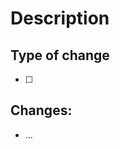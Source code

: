 # Description
[comment]: # (Please include a summary of the change and which issue is fixed, if such. Please also include relevant motivation and context. List any dependencies that are required for this change)
[comment]: # (If the PR closes any opened issue, please use 'Fixes #issueID')


## Type of change
[comment]: # (They can be: ⭐ Feature | 🐞 Bug | 📙 Documentation | 🧶 Chore | 🧬 Refactor | ⚡ Test | 🌈 Styling | 🔥 Enhancement | 💣 Breaking Change | 📦 Package)

- [ ] 

## Changes:
[comment]: # (Place here the more granular changes you've made)

- ...
